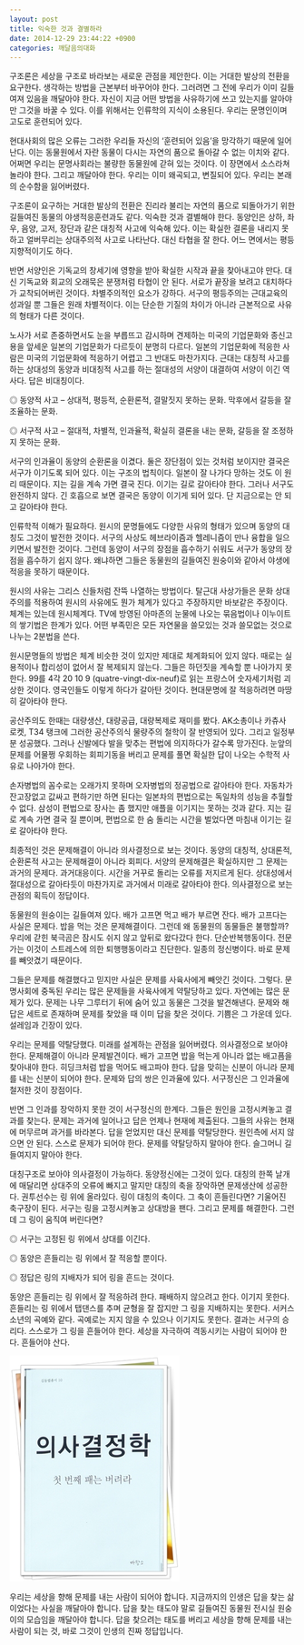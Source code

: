 ```yaml
---
layout: post
title: 익숙한 것과 결별하라
date: 2014-12-29 23:44:22 +0900
categories: 깨달음의대화
---
```

  


구조론은 세상을 구조로 바라보는 새로운 관점을 제안한다. 이는 거대한 발상의 전환을 요구한다. 생각하는 방법을 근본부터 바꾸어야 한다. 그러려면 그 전에 우리가 이미 길들여져 있음을 깨달아야 한다. 자신이 지금 어떤 방법을 사유하기에 쓰고 있는지를 알아야만 그것을 바꿀 수 있다. 이를 위해서는 인류학의 지식이 소용된다. 우리는 문명인이며 고도로 훈련되어 있다. 

  


현대사회의 많은 오류는 그러한 우리들 자신의 ‘훈련되어 있음’을 망각하기 때문에 일어난다. 이는 동물원에서 자란 동물이 다시는 자연의 품으로 돌아갈 수 없는 이치와 같다. 어쩌면 우리는 문명사회라는 불량한 동물원에 갇혀 있는 것이다. 이 장면에서 소스라쳐 놀라야 한다. 그리고 깨달아야 한다. 우리는 이미 왜곡되고, 변질되어 있다. 우리는 본래의 순수함을 잃어버렸다. 

  


구조론이 요구하는 거대한 발상의 전환은 진리라 불리는 자연의 품으로 되돌아가기 위한 길들여진 동물의 야생적응훈련과도 같다. 익숙한 것과 결별해야 한다. 동양인은 상하, 좌우, 음양, 고저, 장단과 같은 대칭적 사고에 익숙해 있다. 이는 확실한 결론을 내리지 못하고 얼버무리는 상대주의적 사고로 나타난다. 대신 타협을 잘 한다. 어느 면에서는 평등지향적이기도 하다. 

  


반면 서양인은 기독교의 창세기에 영향을 받아 확실한 시작과 끝을 찾아내고야 만다. 대신 기독교와 회교의 오래묵은 분쟁처럼 타협이 안 된다. 서로가 끝장을 보려고 대치하다가 교착되어버린 것이다. 차별주의적인 요소가 강하다. 서구의 평등주의는 근대교육의 성과일 뿐 그들은 원래 차별적이다. 이는 단순한 기질의 차이가 아니라 근본적으로 사유의 형태가 다른 것이다. 

  


노사가 서로 존중하면서도 눈을 부릅뜨고 감시하며 견제하는 미국의 기업문화와 종신고용을 앞세운 일본의 기업문화가 다르듯이 분명히 다르다. 일본의 기업문화에 적응한 사람은 미국의 기업문화에 적응하기 어렵고 그 반대도 마찬가지다. 근대는 대칭적 사고를 하는 상대성의 동양과 비대칭적 사고를 하는 절대성의 서양이 대결하여 서양이 이긴 역사다. 답은 비대칭이다. 

  


◎ 동양적 사고 – 상대적, 평등적, 순환론적, 결말짓지 못하는 문화. 막후에서 갈등을 잘 조율하는 문화.   
      
◎ 서구적 사고 – 절대적, 차별적, 인과율적, 확실히 결론을 내는 문화, 갈등을 잘 조정하지 못하는 문화. 

  


서구의 인과율이 동양의 순환론을 이겼다. 둘은 장단점이 있는 것처럼 보이지만 결국은 서구가 이기도록 되어 있다. 이는 구조의 법칙이다. 일본이 잘 나가다 망하는 것도 이 원리 때문이다. 지는 길을 계속 가면 결국 진다. 이기는 길로 갈아타야 한다. 그러나 서구도 완전하지 않다. 긴 호흡으로 보면 결국은 동양이 이기게 되어 있다. 단 지금으로는 안 되고 갈아타야 한다. 

  


인류학적 이해가 필요하다. 원시의 문명들에도 다양한 사유의 형태가 있으며 동양의 대칭도 그것이 발전한 것이다. 서구의 사상도 헤브라이즘과 헬레니즘이 만나 융합을 일으키면서 발전한 것이다. 그런데 동양이 서구의 장점을 흡수하기 쉬워도 서구가 동양의 장점을 흡수하기 쉽지 않다. 왜냐하면 그들은 동물원의 길들여진 원숭이와 같아서 야생에 적응을 못하기 때문이다. 

  


원시의 사유는 그리스 신들처럼 잔뜩 나열하는 방법이다. 탈근대 사상가들은 문화 상대주의를 적용하여 원시의 사유에도 뭔가 체계가 있다고 주장하지만 바보같은 주장이다. 체계는 있는데 원시체계다. TV에 방영된 아마존의 눈물에 나오는 묶음법이나 이누이트의 쌓기법은 한계가 있다. 어떤 부족민은 모든 자연물을 쓸모있는 것과 쓸모없는 것으로 나누는 2분법을 쓴다. 

  


원시문명들의 방법은 체계 비슷한 것이 있지만 제대로 체계화되어 있지 않다. 때로는 실용적이나 합리성이 없어서 잘 복제되지 않는다. 그들은 하던짓을 계속할 뿐 나아가지 못한다. 99를 4각 20 10 9 (quatre-vingt-dix-neuf)로 읽는 프랑스어 숫자세기처럼 괴상한 것이다. 영국인들도 이렇게 하다가 갈아탄 것이다. 현대문명에 잘 적응하려면 마땅히 갈아타야 한다. 

  


공산주의도 한때는 대량생산, 대량공급, 대량복제로 재미를 봤다. AK소총이나 카츄사 로켓, T34 탱크에 그러한 공산주의식 물량주의 철학이 잘 반영되어 있다. 그리고 일정부분 성공했다. 그러나 신발에다 발을 맞추는 편법에 의지하다가 갈수록 망가진다. 눈앞의 문제를 어물쩡 우회하는 회피기동을 버리고 문제를 풀면 확실한 답이 나오는 수학적 사유로 나아가야 한다. 

  


손자병법의 꼼수로는 오래가지 못하며 오자병법의 정공법으로 갈아타야 한다. 자동차가 잔고장없고 값싸고 편하기만 하면 된다는 일본차의 편법으로는 독일차의 성능을 추월할 수 없다. 삼성이 편법으로 장사는 좀 했지만 애플을 이기지는 못하는 것과 같다. 지는 길로 계속 가면 결국 질 뿐이며, 편법으로 한 숨 돌리는 시간을 벌었다면 마침내 이기는 길로 갈아타야 한다. 

  


최종적인 것은 문제해결이 아니라 의사결정으로 보는 것이다. 동양의 대칭적, 상대론적, 순환론적 사고는 문제해결이 아니라 회피다. 서양의 문제해결은 확실하지만 그 문제는 과거의 문제다. 과거대응이다. 시간을 거꾸로 돌리는 오류를 저지르게 된다. 상대성에서 절대성으로 갈아타듯이 마찬가지로 과거에서 미래로 갈아타야 한다. 의사결정으로 보는 관점의 획득이 정답이다. 

  


동물원의 원숭이는 길들여져 있다. 배가 고프면 먹고 배가 부르면 잔다. 배가 고프다는 사실은 문제다. 밥을 먹는 것은 문제해결이다. 그런데 왜 동물원의 동물들은 불행할까? 우리에 갇힌 북극곰은 잠시도 쉬지 않고 앞뒤로 왔다갔다 한다. 단순반복행동이다. 전문가는 이것이 스트레스에 의한 퇴행행동이라고 진단한다. 일종의 정신병이다. 바로 문제를 빼앗겼기 때문이다. 

  


그들은 문제를 해결했다고 믿지만 사실은 문제를 사육사에게 빼앗긴 것이다. 그렇다. 문명사회에 중독된 우리는 많은 문제들을 사육사에게 약탈당하고 있다. 자연에는 많은 문제가 있다. 문제는 나무 그루터기 뒤에 숨어 있고 동물은 그것을 발견해낸다. 문제와 해답은 세트로 존재하며 문제를 찾았을 때 이미 답을 찾은 것이다. 기쁨은 그 가운데 있다. 설레임과 긴장이 있다. 

  


우리는 문제를 약탈당했다. 미래를 설계하는 관점을 잃어버렸다. 의사결정으로 보아야 한다. 문제해결이 아니라 문제발견이다. 배가 고프면 밥을 먹는게 아니라 없는 배고픔을 찾아내야 한다. 히딩크처럼 밥을 먹어도 배고파야 한다. 답을 맞히는 신분이 아니라 문제를 내는 신분이 되어야 한다. 문제와 답의 쌍은 인과율에 있다. 서구정신은 그 인과율에 철저한 것이 장점이다. 

  


반면 그 인과를 장악하지 못한 것이 서구정신의 한계다. 그들은 원인을 고정시켜놓고 결과를 찾는다. 문제는 과거에 일어나고 답은 언제나 현재에 제출된다. 그들의 사유는 현재에 머무르며 과거를 바라본다. 답을 얻었지만 대신 문제를 약탈당한다. 원인측에 서지 않으면 안 된다. 스스로 문제가 되어야 한다. 문제를 약탈당하지 말아야 한다. 슬그머니 길들여지지 말아야 한다. 

  


대칭구조로 보아야 의사결정이 가능하다. 동양정신에는 그것이 있다. 대칭의 한쪽 날개에 매달리면 상대주의 오류에 빠지고 말지만 대칭의 축을 장악하면 문제생산에 성공한다. 권투선수는 링 위에 올라있다. 링이 대칭의 축이다. 그 축이 흔들린다면? 기울어진 축구장이 된다. 서구는 링을 고정시켜놓고 상대방을 팬다. 그리고 문제를 해결한다. 그런데 그 링이 움직여 버린다면? 

  


◎ 서구는 고정된 링 위에서 상대를 이긴다.   
      
◎ 동양은 흔들리는 링 위에서 잘 적응할 뿐이다.   
      
◎ 정답은 링의 지배자가 되어 링을 흔드는 것이다. 

  


동양은 흔들리는 링 위에서 잘 적응하려 한다. 패배하지 않으려고 한다. 이기지 못한다. 흔들리는 링 위에서 탭댄스를 추며 균형을 잘 잡지만 그 링을 지배하지는 못한다. 서커스 소년의 곡예와 같다. 곡예로는 지지 않을 수 있으나 이기지도 못한다. 결과는 서구의 승리다. 스스로가 그 링을 흔들어야 한다. 세상을 자극하여 격동시키는 사람이 되어야 한다. 흔들어야 산다. 

  



 

<img src="files/attach/images/198/587/550/111.JPG" alt="111.JPG" width="300" height="397" /> 

  


우리는 세상을 향해 문제를 내는 사람이 되어야 합니다. 지금까지의 인생은 답을 찾는 삶이었다는 사실을 깨달아야 합니다. 답을 찾는 태도야 말로 길들여진 동물원 전시실 원숭이의 모습임을 깨달아야 합니다. 답을 찾으려는 태도를 버리고 세상을 향해 문제를 내는 사람이 되는 것, 바로 그것이 인생의 진짜 정답입니다.